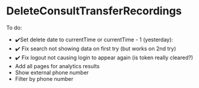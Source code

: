 # DeleteConsultTransferRecordings

To do:

- :heavy_check_mark:Set delete date to currentTime or currentTime - 1 (yesterday): 
- :heavy_check_mark: Fix search not showing data on first try (but works on 2nd try)
- :heavy_check_mark: Fix logout not causing login to appear again (is token really cleared?)
- Add all pages for analytics results
- Show external phone number
- Filter by phone number
